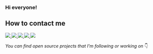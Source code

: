 ### Hi everyone!

##  How to contact me

<p>
  
<a href="https://github.com/huynguyenvu1996">
  <img src="https://img.shields.io/github/followers/huynguyenvu1996?style=social">
</a>

<a href="https://twitter.com/huynguyenvu1996">
  <img src="https://img.shields.io/badge/Twitter%20@huynguyenvu1996-blue?logo=twitter&style=social">
</a>
  
<a href="https://www.facebook.com/huynguyenvu1996/">
  <img src="https://img.shields.io/badge/Facebook%20@huynguyenvu1996-blue?logo=facebook&style=social">
</a>
  
<a href="https://www.linkedin.com/in/huynguyenvu1996/">
  <img src="https://img.shields.io/badge/LinkedIn%20@huynguyenvu1996-blue?logo=linkedin&style=social">
</a>
  
<a href="mailto:huynguyenvu1996@gmail.com">
  <img src="https://img.shields.io/badge/Gmail%20@huynguyenvu1996-blue?logo=gmail&style=social">
</a>

</p>

_You can find open source projects that I'm following or working on_ 👇

